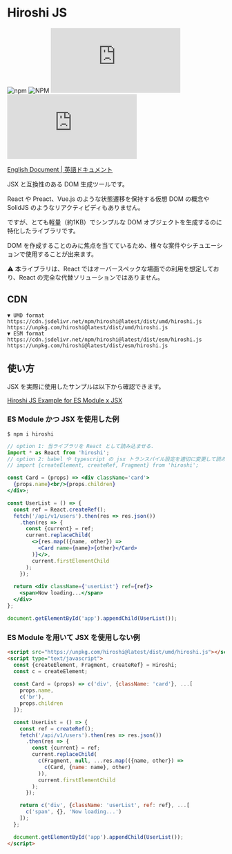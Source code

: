 # Hiroshi JS

![npm](https://img.shields.io/npm/v/hiroshi)
![NPM](https://img.shields.io/npm/l/hiroshi)
[![size](http://img.badgesize.io/https://unpkg.com/hiroshi@latest/dist/esm/hiroshi.js?compression=gzip&label=size)](https://unpkg.com/hiroshi@latest/dist/esm/hiroshi.js)
[![gzip size](http://img.badgesize.io/https://unpkg.com/hiroshi@latest/dist/esm/hiroshi.js?compression=gzip&label=gzip+size)](https://unpkg.com/hiroshi@latest/dist/esm/hiroshi.js)

[English Document | 英語ドキュメント](./README.md)

JSX と互換性のある DOM 生成ツールです。

React や Preact、Vue.js のような状態遷移を保持する仮想 DOM の概念や SolidJS のようなリアクティビディもありません。

ですが、とても軽量（約1KB）でシンプルな DOM オブジェクトを生成するのに特化したライブラリです。

DOM を作成することのみに焦点を当てているため、様々な案件やシチュエーションで使用することが出来ます。

⚠ 本ライブラリは、React ではオーバースペックな場面での利用を想定しており、React の完全な代替ソリューションではありません。

## CDN

```text
▼ UMD format
https://cdn.jsdelivr.net/npm/hiroshi@latest/dist/umd/hiroshi.js
https://unpkg.com/hiroshi@latest/dist/umd/hiroshi.js
▼ ESM format
https://cdn.jsdelivr.net/npm/hiroshi@latest/dist/esm/hiroshi.js
https://unpkg.com/hiroshi@latest/dist/esm/hiroshi.js
```

## 使い方

JSX を実際に使用したサンプルは以下から確認できます。

[Hiroshi JS Example for ES Module x JSX](https://codepen.io/kato83/pen/zYWLPMP)

### ES Module かつ JSX を使用した例

```shell
$ npm i hiroshi
```

```jsx
// option 1: 当ライブラリを React として読み込ませる.
import * as React from 'hiroshi';
// option 2: babel や typescript の jsx トランスパイル設定を適切に変更して読み込む
// import {createElement, createRef, Fragment} from 'hiroshi';

const Card = (props) => <div className='card'>
  {props.name}<br/>{props.children}
</div>;

const UserList = () => {
  const ref = React.createRef();
  fetch('/api/v1/users').then(res => res.json())
    .then(res => {
      const {current} = ref;
      current.replaceChild(
        <>{res.map(({name, other}) => 
          <Card name={name}>{other}</Card>
        )}</>,
        current.firstElementChild
      );
    });
  
  return <div className={'userList'} ref={ref}>
    <span>Now loading...</span>
  </div>
};

document.getElementById('app').appendChild(UserList());
```

### ES Module を用いて JSX を使用しない例

```html
<script src="https://unpkg.com/hiroshi@latest/dist/umd/hiroshi.js"></script>
<script type="text/javascript">
  const {createElement, Fragment, createRef} = Hiroshi;
  const c = createElement;
  
  const Card = (props) => c('div', {className: 'card'}, ...[
    props.name,
    c('br'),
    props.children
  ]);

  const UserList = () => {
    const ref = createRef();
    fetch('/api/v1/users').then(res => res.json())
      .then(res => {
        const {current} = ref;
        current.replaceChild(
          c(Fragment, null, ...res.map(({name, other}) => 
            c(Card, {name: name}, other)
          )),
          current.firstElementChild
        );
      });

    return c('div', {className: 'userList', ref: ref}, ...[
      c('span', {}, 'Now loading...')  
    ]);
  };

  document.getElementById('app').appendChild(UserList());
</script>
```
